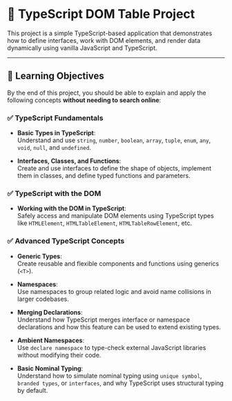 # 🧠 TypeScript DOM Table Project

This project is a simple TypeScript-based application that demonstrates how to define interfaces, work with DOM elements, and render data dynamically using vanilla JavaScript and TypeScript.

---

## 🎯 Learning Objectives

By the end of this project, you should be able to explain and apply the following concepts **without needing to search online**:

### ✅ TypeScript Fundamentals

- **Basic Types in TypeScript**:  
  Understand and use `string`, `number`, `boolean`, `array`, `tuple`, `enum`, `any`, `void`, `null`, and `undefined`.

- **Interfaces, Classes, and Functions**:  
  Create and use interfaces to define the shape of objects, implement them in classes, and define typed functions and parameters.

### ✅ TypeScript with the DOM

- **Working with the DOM in TypeScript**:  
  Safely access and manipulate DOM elements using TypeScript types like `HTMLElement`, `HTMLTableElement`, `HTMLTableRowElement`, etc.

### ✅ Advanced TypeScript Concepts

- **Generic Types**:  
  Create reusable and flexible components and functions using generics (`<T>`).

- **Namespaces**:  
  Use namespaces to group related logic and avoid name collisions in larger codebases.

- **Merging Declarations**:  
  Understand how TypeScript merges interface or namespace declarations and how this feature can be used to extend existing types.

- **Ambient Namespaces**:  
  Use `declare namespace` to type-check external JavaScript libraries without modifying their code.

- **Basic Nominal Typing**:  
  Understand how to simulate nominal typing using `unique symbol`, `branded types`, or `interfaces`, and why TypeScript uses structural typing by default.